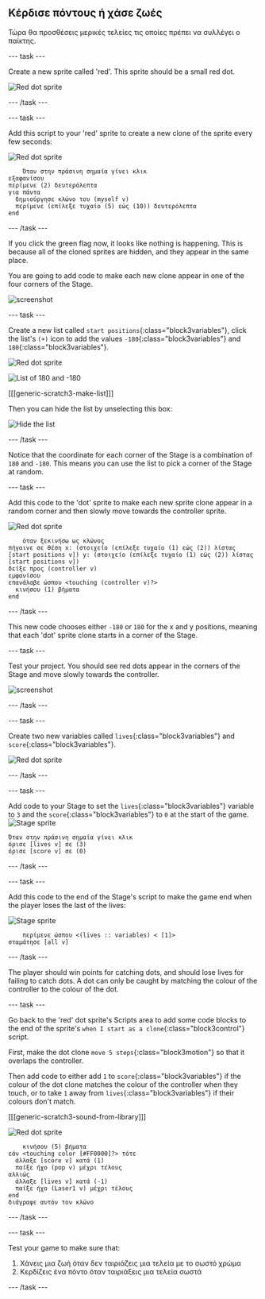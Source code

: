 ## Κέρδισε πόντους ή χάσε ζωές

Τώρα θα προσθέσεις μερικές τελείες τις οποίες πρέπει να συλλέγει ο παίκτης.

\--- task \---

Create a new sprite called 'red'. This sprite should be a small red dot.

![Red dot sprite](images/dots-red.png)

\--- /task \---

\--- task \---

Add this script to your 'red' sprite to create a new clone of the sprite every few seconds:

![Red dot sprite](images/red-sprite.png)

```blocks3
    Όταν στην πράσινη σημαία γίνει κλικ
εξαφανίσου
περίμενε (2) δευτερόλεπτα
για πάντα 
  δημιούργησε κλώνο του (myself v)
  περίμενε (επίλεξε τυχαίο (5) εώς (10)) δευτερόλεπτα
end
```

\--- /task \---

If you click the green flag now, it looks like nothing is happening. This is because all of the cloned sprites are hidden, and they appear in the same place.

You are going to add code to make each new clone appear in one of the four corners of the Stage.

![screenshot](images/dots-start.png)

\--- task \---

Create a new list called `start positions`{:class="block3variables"}, click the list's `(+)` icon to add the values `-180`{:class="block3variables"} and `180`{:class="block3variables"}.

![Red dot sprite](images/red-sprite.png)

![List of 180 and -180](images/dots-list.png)

[[[generic-scratch3-make-list]]]

Then you can hide the list by unselecting this box:

![Hide the list](images/hide-list.png)

\--- /task \---

Notice that the coordinate for each corner of the Stage is a combination of `180` and `-180`. This means you can use the list to pick a corner of the Stage at random.

\--- task \---

Add this code to the 'dot' sprite to make each new sprite clone appear in a random corner and then slowly move towards the controller sprite.

![Red dot sprite](images/red-sprite.png)

```blocks3
    όταν ξεκινήσω ως κλώνος
πήγαινε σε θέση x: (στοιχείο (επίλεξε τυχαίο (1) εώς (2)) λίστας [start positions v]) y: (στοιχείο (επίλεξε τυχαίο (1) εώς (2)) λίστας [start positions v])
δείξε προς (controller v)
εμφανίσου
επανάλαβε ώσπου <touching (controller v)?> 
  κινήσου (1) βήματα
end
```

\--- /task \---

This new code chooses either `-180` or `180` for the x and y positions, meaning that each 'dot' sprite clone starts in a corner of the Stage.

\--- task \---

Test your project. You should see red dots appear in the corners of the Stage and move slowly towards the controller.

![screenshot](images/dots-red-test.png)

\--- /task \---

\--- task \---

Create two new variables called `lives`{:class="block3variables"} and `score`{:class="block3variables"}.

![Red dot sprite](images/red-sprite.png)

\--- /task \---

\--- task \---

Add code to your Stage to set the `lives`{:class="block3variables"} variable to `3` and the `score`{:class="block3variables"} to `0` at the start of the game. ![Stage sprite](images/stage-sprite.png)

```blocks3
Όταν στην πράσινη σημαία γίνει κλικ
όρισε [lives v] σε (3)
όρισε [score v] σε (0)
```

\--- /task \---

\--- task \---

Add this code to the end of the Stage's script to make the game end when the player loses the last of the lives:

![Stage sprite](images/stage-sprite.png)

```blocks3
    περίμενε ώσπου <(lives :: variables) < [1]>
σταμάτησε [all v]
```

\--- /task \---

The player should win points for catching dots, and should lose lives for failing to catch dots. A dot can only be caught by matching the colour of the controller to the colour of the dot.

\--- task \---

Go back to the 'red' dot sprite's Scripts area to add some code blocks to the end of the sprite's `when I start as a clone`{:class="block3control"} script.

First, make the dot clone `move 5 steps`{:class="block3motion"} so that it overlaps the controller.

Then add code to either add `1` to `score`{:class="block3variables"} if the colour of the dot clone matches the colour of the controller when they touch, or to take `1` away from `lives`{:class="block3variables"} if their colours don't match.

[[[generic-scratch3-sound-from-library]]]

![Red dot sprite](images/red-sprite.png)

```blocks3
    κινήσου (5) βήματα
εάν <touching color [#FF0000]?> τότε 
  άλλαξε [score v] κατά (1)
  παίξε ήχο (pop v) μέχρι τέλους
αλλιώς 
  άλλαξε [lives v] κατά (-1)
  παίξε ήχο (Laser1 v) μέχρι τέλους
end
διάγραψε αυτόν τον κλώνο
```

\--- /task \---

\--- task \---

Test your game to make sure that:

1. Χάνεις μια ζωή όταν δεν ταιριάζεις μια τελεία με το σωστό χρώμα
2. Κερδίζεις ένα πόντο όταν ταιριάξεις μια τελεία σωστά

\--- /task \---